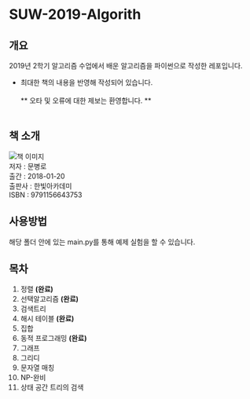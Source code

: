 # SUW-2019-Algorith
개요
-------------
2019년 2학기 알고리즘 수업에서 배운 알고리즘을 파이썬으로 작성한 레포입니다.
<br>
* 최대한 책의 내용을 반영해 작성되어 있습니다.
<br><br>** 오타 및 오류에 대한 제보는 환영합니다. **
<br><br>

책 소개
-------------
![책 이미지](http://www.hanbit.co.kr/data/books/B7707942187_l.jpg)<br>
저자 : 문병로<br>
출간 : 2018-01-20<br>
출판사 : 한빛아카데미<br>
ISBN : 9791156643753

사용방법
-------------
해당 폴더 안에 있는 main.py를 통해 예제 실험을 할 수 있습니다.<br>

목차
-------------
1. 정렬 **(완료)**
2. 선택알고리즘 **(완료)**
3. 검색트리
4. 해시 테이블 **(완료)**
5. 집합
6. 동적 프로그래밍 **(완료)**
7. 그래프
8. 그리디
9. 문자열 매칭
10. NP-완비
11. 상태 공간 트리의 검색
